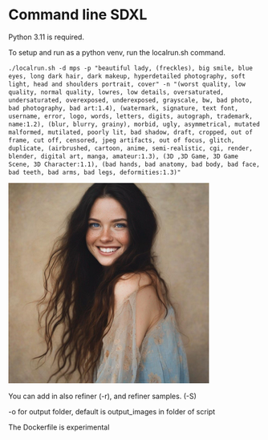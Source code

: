 
# Command line SDXL

Python 3.11 is required.

To setup and run as a python venv, run the localrun.sh command.

```console
./localrun.sh -d mps -p "beautiful lady, (freckles), big smile, blue eyes, long dark hair, dark makeup, hyperdetailed photography, soft light, head and shoulders portrait, cover" -n "(worst quality, low quality, normal quality, lowres, low details, oversaturated, undersaturated, overexposed, underexposed, grayscale, bw, bad photo, bad photography, bad art:1.4), (watermark, signature, text font, username, error, logo, words, letters, digits, autograph, trademark, name:1.2), (blur, blurry, grainy), morbid, ugly, asymmetrical, mutated malformed, mutilated, poorly lit, bad shadow, draft, cropped, out of frame, cut off, censored, jpeg artifacts, out of focus, glitch, duplicate, (airbrushed, cartoon, anime, semi-realistic, cgi, render, blender, digital art, manga, amateur:1.3), (3D ,3D Game, 3D Game Scene, 3D Character:1.1), (bad hands, bad anatomy, bad body, bad face, bad teeth, bad arms, bad legs, deformities:1.3)"
```

[<img src="examples/lady.jpg" width="400"/>](examples/lady.jpg)


You can add in also refiner (-r), and refiner samples. (-S)

-o for output folder, default is output_images in folder of script

The Dockerfile is experimental